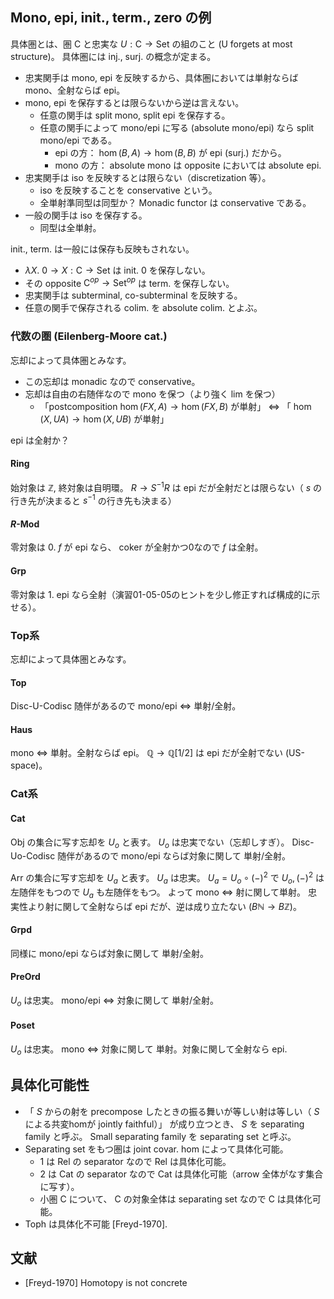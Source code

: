 ## Mono, epi, init., term., zero の例
具体圏とは、圏 $\mathsf C$ と忠実な $U:\mathsf C\to \mathsf{Set}$ の組のこと (U forgets at most structure)。
具体圏には inj., surj. の概念が定まる。
- 忠実関手は mono, epi を反映するから、具体圏においては単射ならば mono、全射ならば epi。
- mono, epi を保存するとは限らないから逆は言えない。
  - 任意の関手は split mono, split epi を保存する。
  - 任意の関手によって mono/epi に写る (absolute mono/epi) なら split mono/epi である。
    - epi の方： $\hom(B,A)\to \hom(B,B)$ が epi (surj.) だから。
    - mono の方： absolute mono は opposite においては absolute epi.
- 忠実関手は iso を反映するとは限らない（discretization 等）。
  - iso を反映することを conservative という。
  - 全単射準同型は同型か？ Monadic functor は conservative である。
- 一般の関手は iso を保存する。
  - 同型は全単射。

init., term. は一般には保存も反映もされない。
- $\lambda X.\ 0\to X:\mathsf C\to \mathsf{Set}$ は init. $0$ を保存しない。
- その opposite $\mathsf C^{op}\to \mathsf{Set}^{op}$ は term. を保存しない。
- 忠実関手は subterminal, co-subterminal を反映する。
- 任意の関手で保存される colim. を absolute colim. とよぶ。

### 代数の圏 (Eilenberg-Moore cat.)
忘却によって具体圏とみなす。
- この忘却は monadic なので conservative。
- 忘却は自由の右随伴なので mono を保つ（より強く lim を保つ）
  - 「postcomposition $\hom(FX,A)\to\hom(FX,B)$ が単射」 $\iff$ 「 $\hom(X,UA)\to\hom(X,UB)$ が単射」

epi は全射か？
#### Ring
始対象は $\mathbb Z$, 終対象は自明環。
$R\to S^{-1}R$ は epi だが全射だとは限らない（ $s$ の行き先が決まると $s^{-1}$ の行き先も決まる）
#### $R$-Mod
零対象は $0$.
$f$ が epi なら、 coker が全射かつ0なので $f$ は全射。
#### Grp
零対象は $1$.
epi なら全射（演習01-05-05のヒントを少し修正すれば構成的に示せる）。
### Top系
忘却によって具体圏とみなす。
#### Top
Disc-U-Codisc 随伴があるので mono/epi $\iff$ 単射/全射。
#### Haus
mono $\iff$ 単射。全射ならば epi。
$\mathbb Q\to\mathbb Q[1/2]$ は epi だが全射でない (US-space)。
### Cat系
#### Cat
Obj の集合に写す忘却を $U_o$ と表す。 $U_o$ は忠実でない（忘却しすぎ）。
Disc-Uo-Codisc 随伴があるので mono/epi ならば対象に関して 単射/全射。

Arr の集合に写す忘却を $U_a$ と表す。 $U_a$ は忠実。
$U_a=U_o\circ(-)^2$ で $U_o,(-)^2$ は左随伴をもつので $U_a$ も左随伴をもつ。
よって mono $\iff$ 射に関して単射。
忠実性より射に関して全射ならば epi だが、逆は成り立たない ($B\mathbb N\to B\mathbb Z$)。
#### Grpd
同様に mono/epi ならば対象に関して 単射/全射。
#### PreOrd
$U_o$ は忠実。 mono/epi $\iff$ 対象に関して 単射/全射。
#### Poset
$U_o$ は忠実。 mono $\iff$ 対象に関して 単射。対象に関して全射なら epi.
## 具体化可能性
- 「 $S$ からの射を precompose したときの振る舞いが等しい射は等しい（ $S$ による共変homが jointly faithful）」
が成り立つとき、 $S$ を separating family と呼ぶ。 Small separating family を separating set と呼ぶ。
- Separating set をもつ圏は joint covar. hom によって具体化可能。
  - $1$ は $\mathsf{Rel}$ の separator なので $\mathsf{Rel}$ は具体化可能。
  - $2$ は $\mathsf{Cat}$ の separator なので $\mathsf{Cat}$ は具体化可能（arrow 全体がなす集合に写す）。
  - 小圏 $\mathsf C$ について、 $\mathsf C$ の対象全体は separating set なので $\mathsf C$ は具体化可能。
- $\mathsf{Toph}$ は具体化不可能 [Freyd-1970].
## 文献
- [Freyd-1970] Homotopy is not concrete
